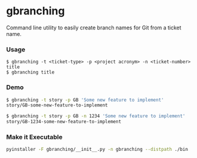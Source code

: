 # gbranching
Command line utility to easily create branch names for Git from a ticket name. 

### Usage
```text
$ gbranching -t <ticket-type> -p <project acronym> -n <ticket-number> title
$ gbranching title 
```

### Demo
```bash
$ gbranching -t story -p GB 'Some new feature to implement'
story/GB-some-new-feature-to-implement

$ gbranching -t story -p GB -n 1234 'Some new feature to implement'
story/GB-1234-some-new-feature-to-implement
```

### Make it Executable
```bash
pyinstaller -F gbranching/__init__.py -n gbranching --distpath ./bin
```
